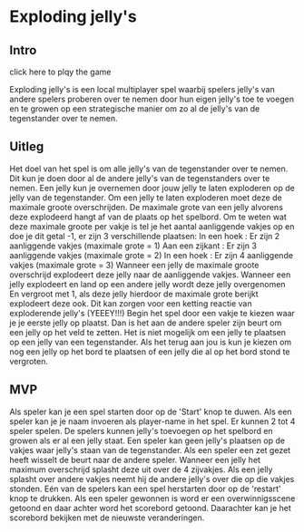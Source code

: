 <h1>Exploding jelly's</h1>
<h2>Intro</h2>
<p>
<a src= 'https://frederikcypers.be/game'>click here to plqy the game</a>
</p>
<p>Exploding jelly's is een local multiplayer spel waarbij spelers jelly's van andere spelers proberen over te nemen door hun eigen jelly's toe te voegen en te growen op een strategische manier om zo al de jelly's van de tegenstander over te nemen.</p>
<h2>Uitleg</h2>
<p>Het doel van het spel is om alle jelly's van de tegenstander over te nemen. Dit kun je doen door al de andere jelly's van de tegenstanders over te nemen. Een jelly kun je overnemen door jouw jelly te laten exploderen op de jelly van de tegenstander. Om een jelly te laten exploderen moet deze de maximale groote overschrijden. De maximale grote van een jelly alvorens deze explodeerd hangt af van de plaats op het spelbord. Om te weten wat deze maximale groote per vakje is tel je het aantal aanliggende vakjes op en doe je dit getal -1, er zijn 3 verschillende plaatsen:
In een hoek : Er zijn 2 aanliggende vakjes (maximale grote = 1)
Aan een zijkant : Er zijn 3 aanliggende vakjes (maximale grote = 2)
In een hoek : Er zijn 4 aanliggende vakjes (maximale grote = 3)
Wanneer een jelly de maximale groote overschrijd explodeert deze jelly naar de aanliggende vakjes. Wanneer een jelly explodeert en land op een andere jelly wordt deze jelly overgenomen En vergroot met 1, als deze jelly hierdoor de maximale grote berijkt explodeert deze ook. Dit kan zorgen voor een ketting reactie van exploderende jelly's (YEEEY!!!)
Begin het spel door een vakje te kiezen waar je je eerste jelly op plaatst.
Dan is het aan de andere speler zijn beurt om een jelly op het veld te zetten.
Het is niet mogelijk om een jelly te plaatsen op een jelly van een tegenstander.
Als het terug aan jou is kun je kiezen om nog een jelly op het bord te plaatsen of een jelly die al op het bord stond te vergroten.
</p>
<h2>MVP</h2>
<p>
  Als speler kan je een spel starten door op de 'Start' knop te duwen.
  Als een speler kan je je naam invoeren als player-name in het spel.
  Er kunnen 2 tot 4 speler spelen.
  De spelers kunnen jelly's toevoegen op het spelbord en growen als er al een jelly staat.
  Een speler kan geen jelly's plaatsen op de vakjes waar jelly's staan van de tegenstander.
  Als een speler een zet gezet heeft wisselt de beurt naar de andere speler.
  Wanneer een jelly het maximum overschrijd splasht deze uit over de 4 zijvakjes.
  Als een jelly splasht over andere vakjes neemt hij de andere jelly's over die op die vakjes stonden.
  Eén van de spelers kan een spel herstarten door op de 'restart' knop te drukken.
  Als een speler gewonnen is word er een overwinnigsscene getoond en daar achter word het scorebord getoond.
  Daarachter kan je het scorebord bekijken met de nieuwste veranderingen.
</p>
